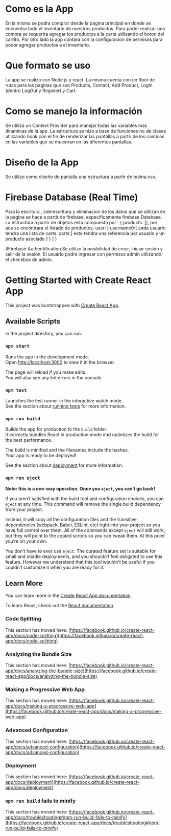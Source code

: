 # Como es la App
En la misma se podra comprar desde la pagina principal en donde se encuentra todo el inventario de nuestros productos.
Para poder realizar una compra se requerira agregar los productos a la carta utilizando el boton del carrito.
Por otro lado la app contara con la configuracion de permisos para poder agregar productos a el inventario.

# Que formato se uso
La app se realizo con Node js y react. La misma cuenta con un Root de rutas para las paginas que son Products, Contact, 
Add Product, LogIn (dentro LogOut y Register) y Cart.

# Como se manejo la información 
Se utiliza un Context Provider para manejar todas las variables mas dinamicas de la app. 
La estructura se hizo a base de funciones no de clases utilizando hook con el fin de renderizar las pantallas a partir de los 
cambios en las variables que se muestran en las diferentes pantallas.

# Diseño de la App 
Se utilizo como diseño de pantalla una estructura a partir de bulma.css.

# Firebase Database (Real Time)
Para la escritura , sobrescritura y eliminacion de los datos que se utilizan en la pagina se hace a partir de firebase, 
especificamente firebase Database.
La estructura a partir de objetos esta compuesta por :
{
  products: [], por aca se encontrara el listado de productos.
  user: [
	username0:{ cada usuario tendra una lista de carts. 
           carts:[
		esto tendra una referencia por usuario y un producto asociado
	   ]
	}
  ]
}

#Firebase Authentification
Se utilizo la posibilidad de crear, iniciar sesión y salir de la sesión.
El usuario podra ingresar con permisos admin utilizando el checkbox de admin. 


# Getting Started with Create React App

This project was bootstrapped with [Create React App](https://github.com/facebook/create-react-app).

## Available Scripts

In the project directory, you can run:

### `npm start`

Runs the app in the development mode.\
Open [http://localhost:3000](http://localhost:3000) to view it in the browser.

The page will reload if you make edits.\
You will also see any lint errors in the console.

### `npm test`

Launches the test runner in the interactive watch mode.\
See the section about [running tests](https://facebook.github.io/create-react-app/docs/running-tests) for more information.

### `npm run build`

Builds the app for production to the `build` folder.\
It correctly bundles React in production mode and optimizes the build for the best performance.

The build is minified and the filenames include the hashes.\
Your app is ready to be deployed!

See the section about [deployment](https://facebook.github.io/create-react-app/docs/deployment) for more information.

### `npm run eject`

**Note: this is a one-way operation. Once you `eject`, you can’t go back!**

If you aren’t satisfied with the build tool and configuration choices, you can `eject` at any time. This command will remove the single build dependency from your project.

Instead, it will copy all the configuration files and the transitive dependencies (webpack, Babel, ESLint, etc) right into your project so you have full control over them. All of the commands except `eject` will still work, but they will point to the copied scripts so you can tweak them. At this point you’re on your own.

You don’t have to ever use `eject`. The curated feature set is suitable for small and middle deployments, and you shouldn’t feel obligated to use this feature. However we understand that this tool wouldn’t be useful if you couldn’t customize it when you are ready for it.

## Learn More

You can learn more in the [Create React App documentation](https://facebook.github.io/create-react-app/docs/getting-started).

To learn React, check out the [React documentation](https://reactjs.org/).

### Code Splitting

This section has moved here: [https://facebook.github.io/create-react-app/docs/code-splitting](https://facebook.github.io/create-react-app/docs/code-splitting)

### Analyzing the Bundle Size

This section has moved here: [https://facebook.github.io/create-react-app/docs/analyzing-the-bundle-size](https://facebook.github.io/create-react-app/docs/analyzing-the-bundle-size)

### Making a Progressive Web App

This section has moved here: [https://facebook.github.io/create-react-app/docs/making-a-progressive-web-app](https://facebook.github.io/create-react-app/docs/making-a-progressive-web-app)

### Advanced Configuration

This section has moved here: [https://facebook.github.io/create-react-app/docs/advanced-configuration](https://facebook.github.io/create-react-app/docs/advanced-configuration)

### Deployment

This section has moved here: [https://facebook.github.io/create-react-app/docs/deployment](https://facebook.github.io/create-react-app/docs/deployment)

### `npm run build` fails to minify

This section has moved here: [https://facebook.github.io/create-react-app/docs/troubleshooting#npm-run-build-fails-to-minify](https://facebook.github.io/create-react-app/docs/troubleshooting#npm-run-build-fails-to-minify)
